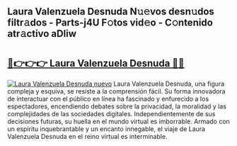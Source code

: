 ## Laura Valenzuela Desnuda N𝚞𝚎vos desn𝚞dos filtr𝚊dos - Parts-j4U F𝚘tos vid𝚎o - C𝚘ntenido atr𝚊ctivo aDIiw

# <h2><a href="http://mb1bcl.tromn.icu/?c=Laura+Valenzuela+Desnuda">🔗👉👉👉 Laura Valenzuela Desnuda 🔗🔗</a></h2>

[![Laura Valenzuela Desnuda nuevo](https://i.imgur.com/pEAQMta.gif)](http://mb1bcl.tromn.icu/?c=Laura+Valenzuela+Desnuda)
Laura Valenzuela Desnuda, una figura compleja y esquiva, se resiste a la comprensión fácil. Su forma innovadora de interactuar con el público en línea ha fascinado y enfurecido a los espectadores, encendiendo debates sobre la privacidad, la moralidad y las complejidades de las sociedades digitales. Independientemente de sus decisiones futuras, su huella en el mundo virtual es imborrable. Armado con un espíritu inquebrantable y un encanto innegable, el viaje de Laura Valenzuela Desnuda en el reino virtual es interminable.
